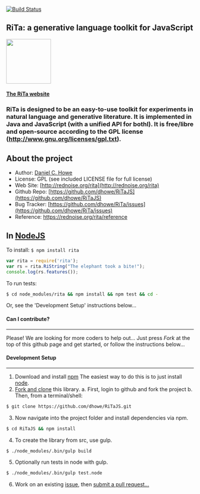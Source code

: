 [![Build Status](https://travis-ci.org/dhowe/RiTaJS.svg?branch=master)](https://travis-ci.org/dhowe/RiTaJS)


## RiTa: a generative language toolkit for JavaScript

<a href="http://rednoise.org/rita/js"><img height=120 src="http://rednoise.org/rita/img/RiTa-logo3.png"/></a>

#### [The RiTa website](http://rednoise.org/rita)

### RiTa is designed to be an easy-to-use toolkit for experiments in natural language and generative literature. It is implemented in Java and JavaScript (with a unified API for bothl). It is free/libre and open-source according to the GPL license (http://www.gnu.org/licenses/gpl.txt).

About the project
--------
* Author:   [Daniel C. Howe](http://rednoise.org/daniel)
* License: 			 GPL (see included LICENSE file for full license)
* Web Site:          [http://rednoise.org/rita](http://rednoise.org/rita)
* Github Repo:       [https://github.com/dhowe/RiTaJS](https://github.com/dhowe/RiTaJS)
* Bug Tracker:       [https://github.com/dhowe/RiTa/issues](https://github.com/dhowe/RiTa/issues)
* Reference:    https://rednoise.org/rita/reference

In [NodeJS](http://nodejs.org/)
--------
To install: `$ npm install rita`
 
```javascript
var rita = require('rita');
var rs = rita.RiString("The elephant took a bite!");
console.log(rs.features());
```
 
To run tests: 

```bash
$ cd node_modules/rita && npm install && npm test && cd -
```

Or, see the 'Development Setup' instructions below...

#### Can I contribute?
--------
Please! We are looking for more coders to help out... Just press *Fork* at the top of this github page and get started, or follow the instructions below... 

#### Development Setup
--------
1. Download and install [npm](https://www.npmjs.org/) The easiest way to do this is to just install [node](http://nodejs.org/). 
2. [Fork and clone](https://help.github.com/articles/fork-a-repo) this library. 
  a. First, login to github and fork the project
  b. Then, from a terminal/shell: 
  ```bash
  $ git clone https://github.com/dhowe/RiTaJS.git
  ```
3. Now navigate into the project folder and install dependencies via npm. 
  ```bash
  $ cd RiTaJS && npm install
  ```
4. To create the library from src, use gulp.
  ```bash
  $ ./node_modules/.bin/gulp build
  ```
5. Optionally run tests in node with gulp.
  ```bash
  $ ./node_modules/.bin/gulp test.node
  ```
6. Work on an existing [issue](https://github.com/dhowe/RiTa/issues?q=is%3Aopen+is%3Aissue+label%3ARiTaJS), then [submit a pull request...](https://help.github.com/articles/creating-a-pull-request)
